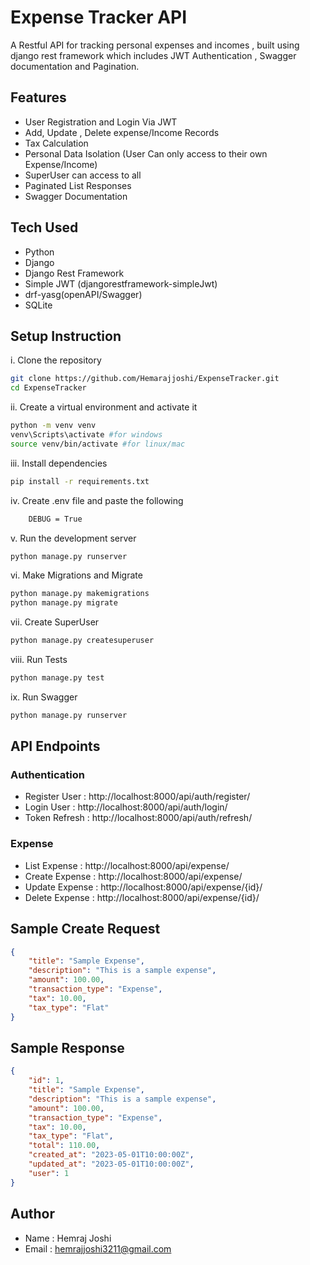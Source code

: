 # Expense Tracker API
A Restful API for tracking personal expenses and incomes , built using django rest framework which includes
 JWT Authentication , Swagger documentation and Pagination. 


## Features
- User Registration and Login Via JWT
- Add, Update , Delete expense/Income Records
- Tax Calculation
- Personal Data Isolation (User Can only access to their own Expense/Income)
- SuperUser can access to all
- Paginated List Responses
- Swagger Documentation


## Tech Used
- Python 
- Django
- Django Rest Framework
- Simple JWT (djangorestframework-simpleJwt)
- drf-yasg(openAPI/Swagger)
- SQLite


## Setup Instruction

i. Clone the repository

```bash
git clone https://github.com/Hemarajjoshi/ExpenseTracker.git
cd ExpenseTracker
```

ii. Create a virtual environment and activate it

```bash 
python -m venv venv
venv\Scripts\activate #for windows 
source venv/bin/activate #for linux/mac
```

iii. Install dependencies

```bash
pip install -r requirements.txt
```

iv. Create .env file and paste the following 

```bash
    DEBUG = True
```


v. Run the development server

```bash
python manage.py runserver
```

vi. Make Migrations and Migrate

```bash
python manage.py makemigrations
python manage.py migrate
```

vii. Create SuperUser

```bash
python manage.py createsuperuser
```

viii. Run Tests

```bash
python manage.py test
```

ix. Run Swagger

```bash
python manage.py runserver
```

## API Endpoints


### Authentication
- Register User : http://localhost:8000/api/auth/register/
- Login User : http://localhost:8000/api/auth/login/
- Token Refresh : http://localhost:8000/api/auth/refresh/

### Expense
- List Expense : http://localhost:8000/api/expense/
- Create Expense : http://localhost:8000/api/expense/
- Update Expense : http://localhost:8000/api/expense/{id}/
- Delete Expense : http://localhost:8000/api/expense/{id}/


## Sample Create Request

```json
{
    "title": "Sample Expense",
    "description": "This is a sample expense",
    "amount": 100.00,
    "transaction_type": "Expense",
    "tax": 10.00,
    "tax_type": "Flat"
}
```

## Sample Response

```json
{
    "id": 1,
    "title": "Sample Expense",
    "description": "This is a sample expense",
    "amount": 100.00,
    "transaction_type": "Expense",
    "tax": 10.00,
    "tax_type": "Flat",
    "total": 110.00,
    "created_at": "2023-05-01T10:00:00Z",
    "updated_at": "2023-05-01T10:00:00Z",
    "user": 1
}
```

## Author 

- Name : Hemraj Joshi
- Email : hemrajjoshi3211@gmail.com


